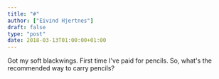 ```yaml
---
title: "#"
author: ["Eivind Hjertnes"]
draft: false
type: "post"
date: 2018-03-13T01:00:00+01:00
---
```


Got my soft blackwings. First time I've paid for pencils. So, what's the
recommended way to carry pencils?

